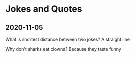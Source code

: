 # Jokes and Quotes

## 2020-11-05

What is shortest distance between two jokes? A straight line

Why don't sharks eat clowns? Because they taste funny